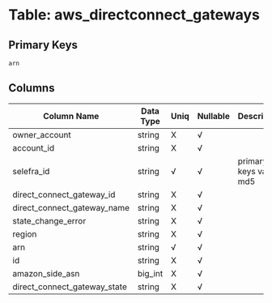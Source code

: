 # Table: aws_directconnect_gateways

## Primary Keys 

```
arn
```


## Columns 

|  Column Name   |  Data Type  | Uniq | Nullable | Description | 
|  ----  | ----  | ----  | ----  | ---- | 
| owner_account | string | X | √ |  | 
| account_id | string | X | √ |  | 
| selefra_id | string | √ | √ | primary keys value md5 | 
| direct_connect_gateway_id | string | X | √ |  | 
| direct_connect_gateway_name | string | X | √ |  | 
| state_change_error | string | X | √ |  | 
| region | string | X | √ |  | 
| arn | string | √ | √ |  | 
| id | string | X | √ |  | 
| amazon_side_asn | big_int | X | √ |  | 
| direct_connect_gateway_state | string | X | √ |  | 


